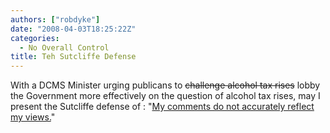 ```yaml
---
authors: ["robdyke"]
date: "2008-04-03T18:25:22Z"
categories:
  - No Overall Control
title: Teh Sutcliffe Defense
---
```

With a DCMS Minister urging publicans to <strike>challenge alcohol tax rises</strike> lobby the Government more effectively on the question of alcohol tax rises, may I present the Sutcliffe defense of : "[My comments do not accurately reflect my views.](http://www.guardian.co.uk/politics/2008/apr/03/economy.drugsandalcohol?gusrc=rss&feed=uknews)"
